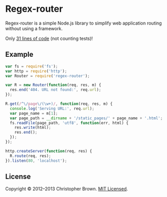 # Regex-router

Regex-router is a simple Node.js library to simplify web application routing without using a framework.

Only [31 lines of code](index.js) (not counting tests)!

## Example

```javascript
var fs = require('fs');
var http = require('http');
var Router = require('regex-router');

var R = new Router(function(req, res, m) {
  res.end('404. URL not found:', req.url);
});

R.get(/^\/page\/(\w+)/, function(req, res, m) {
  console.log('Serving URL:', req.url);
  var page_name = m[1];
  var page_path = __dirname + '/static_pages/' + page_name + '.html';
  fs.readFile(page_path, 'utf8', function(err, html) {
    res.write(html);
    res.end();
  });
});

http.createServer(function(req, res) {
  R.route(req, res);
}).listen(80, 'localhost');
```

## License

Copyright © 2012–2013 Christopher Brown. [MIT Licensed](LICENSE).
